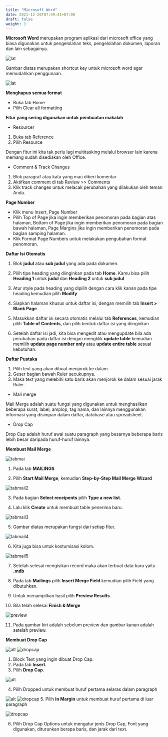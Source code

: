 ```yaml
---
title: "Microsoft Word"
date: 2021-12-26T07:49:41+07:00
draft: false
weight: 3
---
```

**Microsoft Word** merupakan program aplikasi dari microsoft office yang biasa digunakan untuk pengelolahan teks, pengelolahan dokumen, laporan dan lain sebagainya.

![lat](/img/shorcut.png)

Gambar diatas merupakan shortcut key untuk microsoft word agar memudahkan penggunaan.


![lat](/img/form.png)

**Menghapus semua format**

* Buka tab Home
* Pilih Clear all formatting

**Fitur yang sering digunakan untuk pembuatan makalah**

* Resourcer

1.  Buka tab Reference
2.  Pilih Resource

Dengan fitur ini kita tak perlu lagi multitasking melalui browser lain karena memang sudah disediakan oleh Office.

* Comment & Track Changes

1.  Blok paragraf atau kata yang mau diberi komentar
2.  Aktifkan comment di tab Review >> Comments
3.  Klik track changes untuk melacak perubahan yang dilakukan oleh teman Anda. 


**Page Number**
*  Klik menu Insert, Page Number 
*  Pilih Top of Page jika ingin memberikan penomoran pada bagian atas halaman, Bottom of Page jika ingin memberikan penomoran pada bagian bawah halaman, Page Margins jika ingin memberikan penomoran pada bagian samping halaman.
*  Klik Format Page Numbers untuk melakukan pengubahan format penomoran. 

**Daftar Isi Otomatis**
1. Blok **judul** atau **sub judul** yang ada pada dokumen.

2. Pilih tipe heading yang diinginkan pada tab **Home**. Kamu bisa pilih **Heading 1** untuk **judul** dan **Heading 2** untuk **sub judul**

3. Atur style pada heading yang dipilih dengan cara klik kanan pada tipe heading kemudian pilih **Modify**

4. Siapkan halaman khusus untuk daftar isi, 
dengan memilih tab **Insert > Blank Page**

5. Masukkan daftar isi secara otomatis melalui tab **References**, kemudian pilih **Table of Contents**, dan pilih bentuk daftar isi yang diinginkan

6. Setelah daftar isi jadi, kita bisa mengedit atau mengupdate bila ada perubahan pada daftar isi dengan mengklik **update table** kemudian memilih **update page number only** atau **update entire table** sesuai kebutuhan.

**Daftar Pustaka**

1. Pilih text yang akan dibuat menjorok ke dalam.
2. Geser bagian bawah Ruler secukupnya.
3. Maka text yang melebihi satu baris akan menjorok ke dalam sesuai jarak Ruler.




* Mail merge

Mail Merge adalah suatu fungsi yang digunakan untuk menghasilkan beberapa surat, label, amplop, tag nama, dan lainnya menggunakan informasi yang disimpan dalam daftar, database atau spreadsheet.

* Drop Cap

Drop Cap adalah huruf awal suatu paragraph yang besarnya beberapa baris lebih besar daripada huruf-huruf lainnya.


**Membuat Mail Merge**

![tabmai](/img/tabMail.png)

1.  Pada tab **MAILINGS**

2.  Pilih **Start Mail Merge**, kemudian **Step-by-Step Mail Merge Wizard**

![tabmail2](/img/tabMail2.png)

3.  Pada bagian **Select receipents** pilih **Type a new list**.

4.  Lalu klik **Create** untuk membuat table penerima baru.


![tabmail3](/img/tabMail3.png)

5.  Gambar diatas merupakan fungsi dari setiap fitur.


![tabmail4](/img/tabMail4.png)


6.  Kita juga bisa untuk kostumisasi kolom.

![tabmail5](/img/tabMail5.png)

7.  Setelah selesai mengisikan record maka akan terbuat data baru yaitu **.mdb**

8.  Pada tab **Mailings** pilih **Insert Merge Field** kemudian pilih Field yang dibutuhkan.

9.  Untuk menampilkan hasil pilih **Preview Results**.

10. Bila telah selesai **Finish & Merge**

![preview](/img/preview.png)

11. Pada gambar kiri adalah sebelum preview dan gambar kanan adalah setelah preview.

**Membuat Drop Cap**

![alt](/img/dropc.png)  ![dropcap](/img/dropc2.png)

1.  Block Text yang ingin dibuat Drop Cap.
2.  Pada tab **Insert**.
3.  Pilih **Drop Cap**.

![alt](/img/dropc3.png)

4.  Pilih Dropped untuk membuat huruf pertama selaras dalam paragraph

![alt](/img/dropc4.png)  ![dropcap](/img/dropc5.png)
5.  Pilih **In Margin** untuk membuat huruf pertama di luar paragraph

![dropcap](/img/dropc6.png)

6.  Pilih Drop Cap Options untuk mengatur jenis Drop Cap, Font yang digunakan, diturunkan berapa baris, dan jarak dari text.







